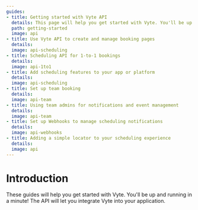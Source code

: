 ```yaml
---
guides:
- title: Getting started with Vyte API
  details: This page will help you get started with Vyte. You'll be up and running in a minute!
  path: getting-started
  image: api
- title: Use Vyte API to create and manage booking pages
  details:
  image: api-scheduling
- title: Scheduling API for 1-to-1 bookings
  details:
  image: api-1to1
- title: Add scheduling features to your app or platform
  details:
  image: api-scheduling
- title: Set up team booking
  details:
  image: api-team
- title: Using team admins for notifications and event management
  details:
  image: api-team
- title: Set up Webhooks to manage scheduling notifications
  details:
  image: api-webhooks
- title: Adding a simple locator to your scheduling experience
  details:
  image: api
---
```


# Introduction

These guides will help you get started with Vyte. You'll be up and running in a minute! The API will let you integrate Vyte into your application.

<Guides/>
